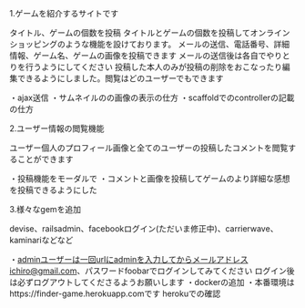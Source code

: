 1.ゲームを紹介するサイトです

タイトル、ゲームの個数を投稿
タイトルとゲームの個数を投稿してオンラインショッピングのような機能を設けております。
メールの送信、電話番号、詳細情報、ゲーム名、ゲームの画像を投稿できます
メールの送信後は各自でやりとりを行うようにしてください
投稿した本人のみが投稿の削除をおこなったり編集できるようにしました。閲覧はどのユーザーでもできます


・ajax送信
・サムネイルのの画像の表示の仕方
・scaffoldでのcontrollerの記載の仕方


2.ユーザー情報の閲覧機能

ユーザー個人のプロフィール画像と全てのユーザーの投稿したコメントを閲覧することができます

・投稿機能をモーダルで
・コメントと画像を投稿してゲームのより詳細な感想を投稿できるようにした



3.様々なgemを追加

devise、railsadmin、facebookログイン(ただいま修正中)、carrierwave、kaminariなどなど

・adminユーザーは一回urlにadminを入力してからメールアドレスichiro@gmail.com、パスワードfoobarでログインしてみてください
  ログイン後は必ずログアウトしてくださるようお願いします
・dockerの追加
・本番環境はhttps://finder-game.herokuapp.comです  herokuでの確認
